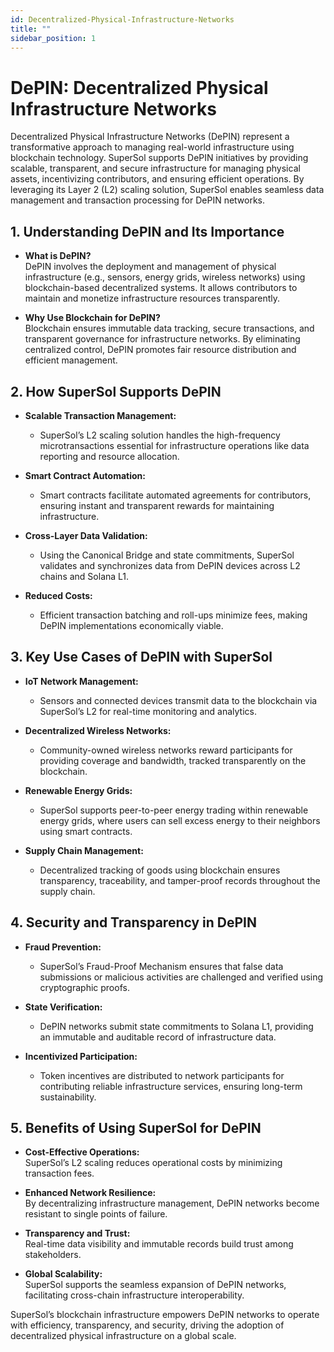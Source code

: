```yaml
---
id: Decentralized-Physical-Infrastructure-Networks
title: ""
sidebar_position: 1
---
```


#  DePIN: Decentralized Physical Infrastructure Networks  

Decentralized Physical Infrastructure Networks (DePIN) represent a transformative approach to managing real-world infrastructure using blockchain technology. SuperSol supports DePIN initiatives by providing scalable, transparent, and secure infrastructure for managing physical assets, incentivizing contributors, and ensuring efficient operations. By leveraging its Layer 2 (L2) scaling solution, SuperSol enables seamless data management and transaction processing for DePIN networks.  



## 1. Understanding DePIN and Its Importance  

- **What is DePIN?**  
  DePIN involves the deployment and management of physical infrastructure (e.g., sensors, energy grids, wireless networks) using blockchain-based decentralized systems. It allows contributors to maintain and monetize infrastructure resources transparently.  

- **Why Use Blockchain for DePIN?**  
  Blockchain ensures immutable data tracking, secure transactions, and transparent governance for infrastructure networks. By eliminating centralized control, DePIN promotes fair resource distribution and efficient management.  



## 2. How SuperSol Supports DePIN  

- **Scalable Transaction Management:**  
  - SuperSol’s L2 scaling solution handles the high-frequency microtransactions essential for infrastructure operations like data reporting and resource allocation.  

- **Smart Contract Automation:**  
  - Smart contracts facilitate automated agreements for contributors, ensuring instant and transparent rewards for maintaining infrastructure.  

- **Cross-Layer Data Validation:**  
  - Using the Canonical Bridge and state commitments, SuperSol validates and synchronizes data from DePIN devices across L2 chains and Solana L1.  

- **Reduced Costs:**  
  - Efficient transaction batching and roll-ups minimize fees, making DePIN implementations economically viable.  



## 3. Key Use Cases of DePIN with SuperSol  

- **IoT Network Management:**  
  - Sensors and connected devices transmit data to the blockchain via SuperSol’s L2 for real-time monitoring and analytics.  

- **Decentralized Wireless Networks:**  
  - Community-owned wireless networks reward participants for providing coverage and bandwidth, tracked transparently on the blockchain.  

- **Renewable Energy Grids:**  
  - SuperSol supports peer-to-peer energy trading within renewable energy grids, where users can sell excess energy to their neighbors using smart contracts.  

- **Supply Chain Management:**  
  - Decentralized tracking of goods using blockchain ensures transparency, traceability, and tamper-proof records throughout the supply chain.  



## 4. Security and Transparency in DePIN  

- **Fraud Prevention:**  
  - SuperSol’s Fraud-Proof Mechanism ensures that false data submissions or malicious activities are challenged and verified using cryptographic proofs.  

- **State Verification:**  
  - DePIN networks submit state commitments to Solana L1, providing an immutable and auditable record of infrastructure data.  

- **Incentivized Participation:**  
  - Token incentives are distributed to network participants for contributing reliable infrastructure services, ensuring long-term sustainability.  



## 5. Benefits of Using SuperSol for DePIN  

- **Cost-Effective Operations:**  
  SuperSol’s L2 scaling reduces operational costs by minimizing transaction fees.  

- **Enhanced Network Resilience:**  
  By decentralizing infrastructure management, DePIN networks become resistant to single points of failure.  

- **Transparency and Trust:**  
  Real-time data visibility and immutable records build trust among stakeholders.  

- **Global Scalability:**  
  SuperSol supports the seamless expansion of DePIN networks, facilitating cross-chain infrastructure interoperability.  

SuperSol’s blockchain infrastructure empowers DePIN networks to operate with efficiency, transparency, and security, driving the adoption of decentralized physical infrastructure on a global scale.  
